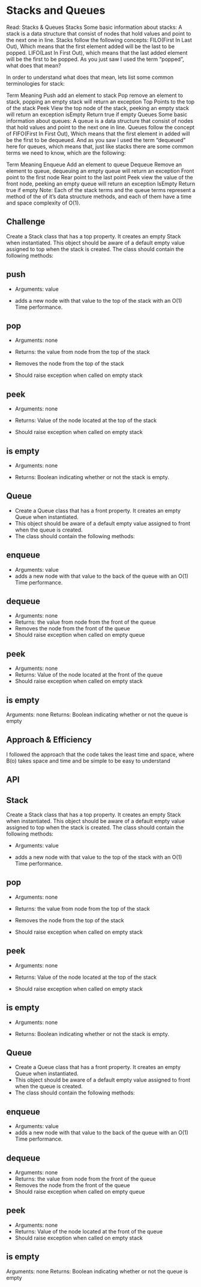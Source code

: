 # Stacks and Queues
Read: Stacks & Queues
Stacks
Some basic information about stacks:
A stack is a data structure that consist of nodes that hold values and point to the next one in line.
Stacks follow the following concepts:
FILO(First In Last Out), Which means that the first element added will be the last to be popped.
LIFO(Last In First Out), which means that the last added element will be the first to be popped.
As you just saw I used the term “popped”, what does that mean?

In order to understand what does that mean, lets list some common terminologies for stack:

Term	Meaning
Push	add an element to stack
Pop	remove an element to stack, popping an empty stack will return an exception
Top	Points to the top of the stack
Peek	View the top node of the stack, peeking an empty stack will return an exception
isEmpty	Return true if empty
Queues
Some basic information about queues:
A queue is a data structure that consist of nodes that hold values and point to the next one in line.
Queues follow the concept of FIFO(First In First Out), Which means that the first element in added will be the first to be dequeued.
And as you saw I used the term “dequeued” here for queues, which means that, just like stacks there are some common terms we need to know, which are the following:

Term	Meaning
Enqueue	Add an element to queue
Dequeue	Remove an element to queue, dequeuing an empty queue will return an exception
Front	point to the first node
Rear	point to the last point
Peek	view the value of the front node, peeking an empty queue will return an exception
IsEmpty	Return true if empty
Note: Each of the stack terms and the queue terms represent a method of the of it’s data structure methods, and each of them have a time and space complexity of O(1).

## Challenge
Create a Stack class that has a top property. It creates an empty Stack when instantiated.
This object should be aware of a default empty value assigned to top when the stack is created.
The class should contain the following methods:

## push

* Arguments: value

* adds a new node with that value to the top of the stack with an O(1) Time performance.

## pop

* Arguments: none

* Returns: the value from node from the top of the stack

* Removes the node from the top of the stack

* Should raise exception when called on empty stack

## peek

* Arguments: none

* Returns: Value of the node located at the top of the stack

* Should raise exception when called on empty stack
## is empty

* Arguments: none

* Returns: Boolean indicating whether or not the stack is empty.

## Queue
* Create a Queue class that has a front property. It creates an empty Queue when instantiated.
* This object should be aware of a default empty value assigned to front when the queue is created.
* The class should contain the following methods:
## enqueue

* Arguments: value
* adds a new node with that value to the back of the queue with an O(1) Time performance.
## dequeue

* Arguments: none
* Returns: the value from node from the front of the queue
* Removes the node from the front of the queue
* Should raise exception when called on empty queue
## peek
* Arguments: none
* Returns: Value of the node located at the front of the queue
* Should raise exception when called on empty stack
## is empty

Arguments: none
Returns: Boolean indicating whether or not the queue is empty

## Approach & Efficiency

I followed the approach that the code takes the least time and space, where B(o) takes space and time and be simple to be easy to understand

## API


## Stack
Create a Stack class that has a top property. It creates an empty Stack when instantiated.
This object should be aware of a default empty value assigned to top when the stack is created.
The class should contain the following methods:

* Arguments: value

* adds a new node with that value to the top of the stack with an O(1) Time performance.

## pop

* Arguments: none

* Returns: the value from node from the top of the stack

* Removes the node from the top of the stack

* Should raise exception when called on empty stack

## peek

* Arguments: none

* Returns: Value of the node located at the top of the stack

* Should raise exception when called on empty stack
## is empty

* Arguments: none

* Returns: Boolean indicating whether or not the stack is empty.

## Queue
* Create a Queue class that has a front property. It creates an empty Queue when instantiated.
* This object should be aware of a default empty value assigned to front when the queue is created.
* The class should contain the following methods:
## enqueue

* Arguments: value
* adds a new node with that value to the back of the queue with an O(1) Time performance.
## dequeue

* Arguments: none
* Returns: the value from node from the front of the queue
* Removes the node from the front of the queue
* Should raise exception when called on empty queue
## peek
* Arguments: none
* Returns: Value of the node located at the front of the queue
* Should raise exception when called on empty stack
## is empty

Arguments: none
Returns: Boolean indicating whether or not the queue is empty

